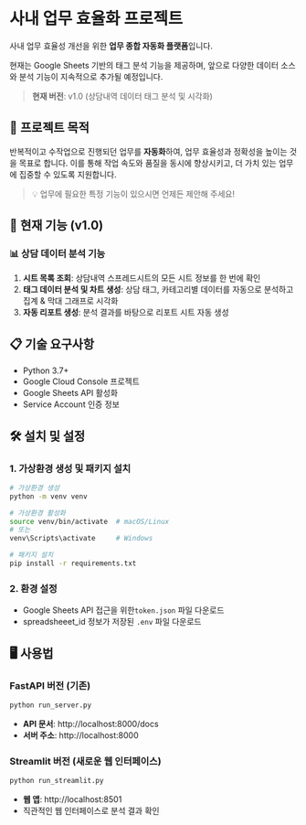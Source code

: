 # 사내 업무 효율화 프로젝트

사내 업무 효율성 개선을 위한 **업무 종합 자동화 플랫폼**입니다.

현재는 Google Sheets 기반의 태그 분석 기능을 제공하며, 앞으로 다양한 데이터 소스와 분석 기능이 지속적으로 추가될 예정입니다.

> **현재 버전**: v1.0 (상담내역 데이터 태그 분석 및 시각화)

## 🎯 프로젝트 목적

반복적이고 수작업으로 진행되던 업무를 **자동화**하여, 업무 효율성과 정확성을 높이는 것을 목표로 합니다. 
이를 통해 작업 속도와 품질을 동시에 향상시키고, 더 가치 있는 업무에 집중할 수 있도록 지원합니다.
> 💡 업무에 필요한 특정 기능이 있으시면 언제든 제안해 주세요!

## 🚀 현재 기능 (v1.0)

### 📊 상담 데이터 분석 기능

1. **시트 목록 조회**: 상담내역 스프레드시트의 모든 시트 정보를 한 번에 확인
2. **태그 데이터 분석 및 차트 생성**: 상담 태그, 카테고리별 데이터를 자동으로 분석하고 집계 & 막대 그래프로 시각화
3. **자동 리포트 생성**: 분석 결과를 바탕으로 리포트 시트 자동 생성

## 📋 기술 요구사항

- Python 3.7+
- Google Cloud Console 프로젝트
- Google Sheets API 활성화
- Service Account 인증 정보

## 🛠️ 설치 및 설정

### 1. 가상환경 생성 및 패키지 설치
```bash
# 가상환경 생성
python -m venv venv

# 가상환경 활성화
source venv/bin/activate  # macOS/Linux
# 또는
venv\Scripts\activate     # Windows

# 패키지 설치
pip install -r requirements.txt
```

### 2. 환경 설정
- Google Sheets API 접근을 위한`token.json` 파일 다운로드
- spreadsheeet_id 정보가 저장된 `.env` 파일 다운로드


## 🖥️ 사용법

### FastAPI 버전 (기존)
```bash
python run_server.py
```
- **API 문서**: http://localhost:8000/docs
- **서버 주소**: http://localhost:8000

### Streamlit 버전 (새로운 웹 인터페이스)
```bash
python run_streamlit.py
```
- **웹 앱**: http://localhost:8501
- 직관적인 웹 인터페이스로 분석 결과 확인
